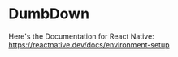 # DumbDown

Here's the Documentation for React Native:
    https://reactnative.dev/docs/environment-setup